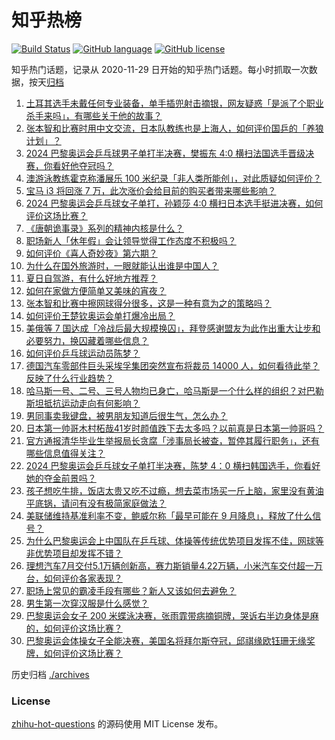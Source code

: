 # 知乎热榜
[![Build Status](https://github.com/ToWeLong/zhihu-hot-questions/workflows/CI/badge.svg)](https://github.com/ToWeLong/zhihu-hot-questions/actions)
[![GitHub language](https://img.shields.io/badge/language-golang-orange.svg)](https://golang.org/)
[![GitHub license](https://img.shields.io/github/license/ToWeLong/zhihu-hot-questions)](https://github.com/ToWeLong/zhihu-hot-questions/blob/main/LICENSE)

知乎热门话题，记录从 2020-11-29 日开始的知乎热门话题。每小时抓取一次数据，按天[归档](./archives)

<!-- BEGIN -->

1. [土耳其选手未戴任何专业装备，单手插兜射击摘银，网友疑惑「是派了个职业杀手来吗」，有哪些关于他的故事？](https://www.zhihu.com/question/663173940)
1. [张本智和比赛时用中文交流，日本队教练也是上海人，如何评价国乒的「养狼计划」？](https://www.zhihu.com/question/663208722)
1. [2024 巴黎奥运会乒乓球男子单打半决赛，樊振东 4:0 横扫法国选手晋级决赛，你看好他夺冠吗？](https://www.zhihu.com/question/663258907)
1. [澳游泳教练霍克称潘展乐 100 米纪录「非人类所能创」，对此质疑如何评价？](https://www.zhihu.com/question/663210542)
1. [宝马 i3 将回涨 7 万，此次涨价会给目前的购买者带来哪些影响？](https://www.zhihu.com/question/662343802)
1. [2024 巴黎奥运会乒乓球女子单打，孙颖莎 4:0 横扫日本选手挺进决赛，如何评价这场比赛？](https://www.zhihu.com/question/663273318)
1. [《唐朝诡事录》系列的精神内核是什么？](https://www.zhihu.com/question/662461577)
1. [职场新人「休年假」会让领导觉得工作态度不积极吗？](https://www.zhihu.com/question/662639496)
1. [如何评价《喜人奇妙夜》第六期？](https://www.zhihu.com/question/663246584)
1. [为什么在国外旅游时，一眼就能认出谁是中国人？](https://www.zhihu.com/question/661942096)
1. [夏日自驾游，有什么好地方推荐？](https://www.zhihu.com/question/662169975)
1. [如何在家做方便简单又美味的宵夜？](https://www.zhihu.com/question/38206772)
1. [张本智和比赛中擦网球得分很多，这是一种有意为之的策略吗？](https://www.zhihu.com/question/663207790)
1. [如何评价王楚钦奥运会单打爆冷出局？](https://www.zhihu.com/question/663090088)
1. [美俄等 7 国达成「冷战后最大规模换囚」，拜登感谢盟友为此作出重大让步和必要努力，换囚藏着哪些信息？](https://www.zhihu.com/question/663250858)
1. [如何评价乒乓球运动员陈梦？](https://www.zhihu.com/question/58558202)
1. [德国汽车零部件巨头采埃孚集团突然宣布将裁员 14000 人，如何看待此举？反映了什么行业趋势？](https://www.zhihu.com/question/663148337)
1. [哈马斯一号、二号、三号人物均已身亡，哈马斯是一个什么样的组织？对巴勒斯坦抵抗运动走向有何影响？](https://www.zhihu.com/question/663238844)
1. [男同事卖我键盘，被男朋友知道后很生气，怎么办？](https://www.zhihu.com/question/659359366)
1. [日本第一帅哥木村柘哉41岁时颜值跌下去太多吗？以前真是日本第一帅哥吗？](https://www.zhihu.com/question/600859396)
1. [官方通报清华毕业生举报局长贪腐「涉事局长被查，暂停其履行职务」，还有哪些信息值得关注？](https://www.zhihu.com/question/663269445)
1. [2024 巴黎奥运会乒乓球女子单打半决赛，陈梦 4：0 横扫韩国选手，你看好她的夺金前景吗？](https://www.zhihu.com/question/663258479)
1. [孩子想吃牛排，饭店太贵又吃不过瘾，想去菜市场买一斤上脑，家里没有黄油平底锅，请问有没有极简家庭做法？](https://www.zhihu.com/question/361215171)
1. [美联储维持基准利率不变，鲍威尔称「最早可能在 9 月降息」，释放了什么信号？](https://www.zhihu.com/question/663147062)
1. [为什么巴黎奥运会上中国队在乒乓球、体操等传统优势项目发挥不佳，网球等非优势项目却发挥不错？](https://www.zhihu.com/question/663200414)
1. [理想汽车7月交付5.1万辆创新高，赛力斯销量4.22万辆，小米汽车交付超一万台，如何评价各家表现？](https://www.zhihu.com/question/663188657)
1. [职场上常见的霸凌手段有哪些？新人又该如何去避免？](https://www.zhihu.com/question/663143408)
1. [男生第一次穿汉服是什么感觉？](https://www.zhihu.com/question/357887440)
1. [巴黎奥运会女子 200 米蝶泳决赛，张雨霏带病摘铜牌，哭诉右半边身体是麻的，如何评价这场比赛？](https://www.zhihu.com/question/663210491)
1. [巴黎奥运会体操女子全能决赛，美国名将拜尔斯夺冠，邱祺缘欧钰珊无缘奖牌，如何评价这场比赛？](https://www.zhihu.com/question/663206984)

<!-- END -->

历史归档 [./archives](./archives)


### License
[zhihu-hot-questions](https://github.com/towelong/zhihu-hot-questions) 的源码使用 MIT License 发布。